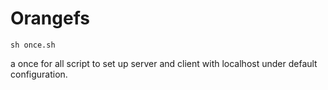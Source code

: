 # Orangefs
`sh once.sh`

a once for all script to set up server and client with localhost under default configuration.
